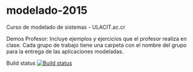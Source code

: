 # modelado-2015
Curso de modelado de sistemas - ULACIT.ac.cr

Demos Profesor: Incluye ejemplos y ejercicios que el profesor realiza en clase.
Cada grupo de trabajo tiene una carpeta con el nombre del grupo para la entrega de las aplicaciones modeladas.

Build status
[![Build status](https://ci.appveyor.com/api/projects/status/l4aiogych4y5q8s9/branch/master?svg=true)](https://ci.appveyor.com/project/oscarcenteno/modelado-2015/branch/master)